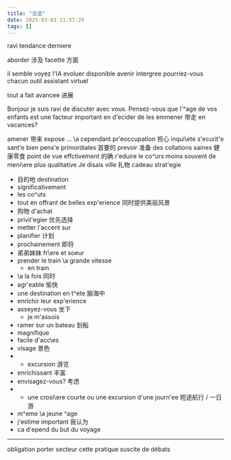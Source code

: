 ```yaml
---
title: "法语"
date: 2025-03-03 21:57:29
tags: []
---
```

ravi
tendance
derniere

aborder 涉及
facette 方面

il semble
voyez l'IA evoluer
disponible
avenir
intergree
pourriez-vous
chacun
outil
assistant
virtuel

tout a fait
avancee 进展

Bonjour je suis ravi de discuter avec vous. Pensez-vous que l'^age de vos enfants est une facteur important en d'ecider de les emmener 带走 en vacances?

amener 带来
expose ... \a
cependant
pr'eoccupation 担心
inqui\ete
s'ecurit'e
sant'e
bien pens'e
primordiales 首要的
prevoir 准备
des collations saines 健康零食
point de vue
effctivement 的确
r'eduire le co^urs
moins souvent
de meni\ere plus qualitative
Je disais
ville
礼物 cadeau
strat'egie
- 目的地 destination
- significativement
- les co^uts 
- tout en offrant de belles exp'erience 同时提供美丽风景
- 购物 d'achat
- privil'egier 优先选择
- metter l'accent sur
- planifier 计划
- prochainement 即将
- 弟弟妹妹 fr\ere et soeur
- prender le train \a grande vitesse
     - en train
- \a la fois 同时
- agr'eable 愉快
- une destination en t^ete 脑海中
- enrichir leur exp'erience
- asseyez-vous 坐下
    - je m'assois
- ramer sur un bateau 划船
- magnifique
- facile d'acc\es
- visage 景色
- * excursion 游览
- enrichissant 丰富
- envisagez-vous? 考虑
- * une crosi\ere courte ou une excursion d'une journ'ee 短途航行 / 一日游
- m^eme \a jeune ^age
- j'estime important 我认为
- ca d'epend du but du voyage

---

obligation
porter
secteur
cette pratique suscite de débats
